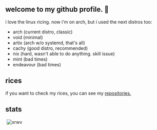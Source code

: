 ## welcome to my github profile. 👋

<!--
- 🌱 I’m currently learning ...
- 👯 I’m looking to collaborate on ...
- 🤔 I’m looking for help with ...
- 💬 Ask me about ricing.
- 📫 How to reach me: 
- 😄 Pronouns: 
-->

i love the linux ricing. now i'm on arch, but i used the next distros too:

- arch (current distro, classic)
- void (minimal)
- artix (arch w/o systemd, that's all)
- cachy (good distro, recommended)
- nix (hard, wasn't able to do anything. skill issue)
- mint (bad times)
- endeavour (bad times)

## rices
if you want to check my rices, you can see my [repositories.](https://github.com/xrwv?tab=repositories)

## stats

<p>&nbsp;<img align="center" src="https://github-readme-stats.vercel.app/api?username=xrwv&show_icons=true&locale=en" alt="xrwv" /></p>
